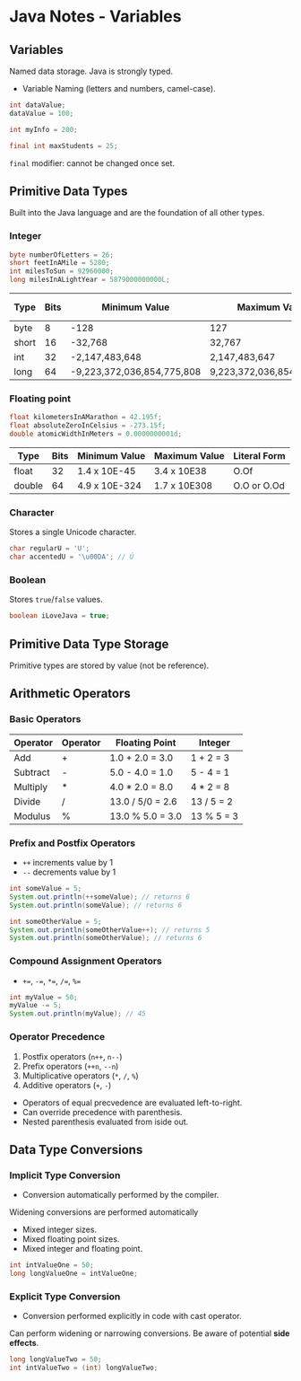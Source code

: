 # Java Notes - Variables

## Variables

Named data storage. Java is strongly typed.

* Variable Naming (letters and numbers, camel-case).

```java
int dataValue;
dataValue = 100;

int myInfo = 200;

final int maxStudents = 25;
```

`final` modifier: cannot be changed once set.

## Primitive Data Types

Built into the Java language and are the foundation of all other types. 

### Integer

```java
byte numberOfLetters = 26;
short feetInAMile = 5280;
int milesToSun = 92960000;
long milesInALightYear = 5879000000000L;
```

| Type | Bits | Minimum Value | Maximum Value | Literal Form |
|------|------|---------------|---------------|--------------|
| byte | 8 | -128 | 127 | O |
| short | 16 | -32,768 | 32,767 | O |
| int | 32 | -2,147,483,648 | 2,147,483,647 | O |
| long | 64 | -9,223,372,036,854,775,808 | 9,223,372,036,854,775,807 | OL |

### Floating point

```java
float kilometersInAMarathon = 42.195f;
float absoluteZeroInCelsius = -273.15f;
double atomicWidthInMeters = 0.0000000001d;
```

| Type | Bits | Minimum Value | Maximum Value | Literal Form |
|------|------|---------------|---------------|--------------|
| float | 32 | 1.4 x 10E-45 | 3.4 x 10E38 | O.Of |
| double | 64 | 4.9 x 10E-324 | 1.7 x 10E308 | O.O or O.Od |

### Character

Stores a single Unicode character.

```java
char regularU = 'U';
char accentedU = '\u00DA'; // Ú
```

### Boolean

Stores `true`/`false` values.

```java
boolean iLoveJava = true;
```

## Primitive Data Type Storage

Primitive types are stored by value (not be reference).

## Arithmetic Operators

### Basic Operators

| Operator | Operator | Floating Point | Integer |
|----------|----------|----------------|---------|
| Add | + | 1.0 + 2.0 = 3.0 | 1 + 2 = 3 |
| Subtract | - | 5.0 - 4.0 = 1.0 | 5 - 4 = 1 |
| Multiply | * | 4.0 * 2.0 = 8.0 | 4 * 2 = 8 |
| Divide | / | 13.0 / 5/0 = 2.6 | 13 / 5 = 2 |
| Modulus | % | 13.0 % 5.0 = 3.0 | 13 % 5 = 3 |

### Prefix and Postfix Operators

* `++` increments value by 1
* `--` decrements value by 1

```java
int someValue = 5;
System.out.println(++someValue); // returns 6
System.out.println(someValue); // returns 6

int someOtherValue = 5;
System.out.println(someOtherValue++); // returns 5
System.out.println(someOtherValue); // returns 6
```

### Compound Assignment Operators

* `+=`, `-=`, `*=`, `/=`, `%=`

```java
int myValue = 50;
myValue -= 5;
System.out.println(myValue); // 45
```

### Operator Precedence

1. Postfix operators (`n++`, `n--`)
2. Prefix operators (`++n`, `--n`)
3. Multiplicative operators (`*`, `/`, `%`)
4. Additive operators (`+`, `-`)

* Operators of equal precvedence are evaluated left-to-right.
* Can override precedence with parenthesis.
* Nested parenthesis evaluated from iside out.

## Data Type Conversions

### Implicit Type Conversion

* Conversion automatically performed by the compiler.

Widening conversions are performed automatically

* Mixed integer sizes.
* Mixed floating point sizes.
* Mixed integer and floating point.

```java
int intValueOne = 50;
long longValueOne = intValueOne;
```

### Explicit Type Conversion

* Conversion performed explicitly in code with cast operator.

Can perform widening or narrowing conversions. Be aware of potential **side effects**.

```java
long longValueTwo = 50;
int intValueTwo = (int) longValueTwo;
```

